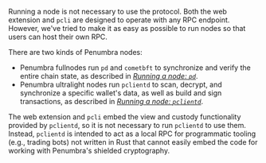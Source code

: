 Running a node is not necessary to use the protocol. Both the web extension and
`pcli` are designed to operate with any RPC endpoint. However, we've tried to
make it as easy as possible to run nodes so that users can host their own RPC.

There are two kinds of Penumbra nodes:

* Penumbra fullnodes run `pd` and `cometbft` to synchronize and verify the entire chain state, as described in [_Running a node: `pd`_](./node/pd.md).
* Penumbra ultralight nodes run `pclientd` to scan, decrypt, and synchronize a specific wallet's data, as well as build and sign transactions, as described in [_Running a node: `pclientd`_](./node/pclientd.md).  

The web extension and `pcli` embed the view and custody functionality provided
by `pclientd`, so it is not necessary to run `pclientd` to use them. Instead,
`pclientd` is intended to act as a local RPC for programmatic tooling (e.g.,
trading bots) not written in Rust that cannot easily embed the code for working
with Penumbra's shielded cryptography.
